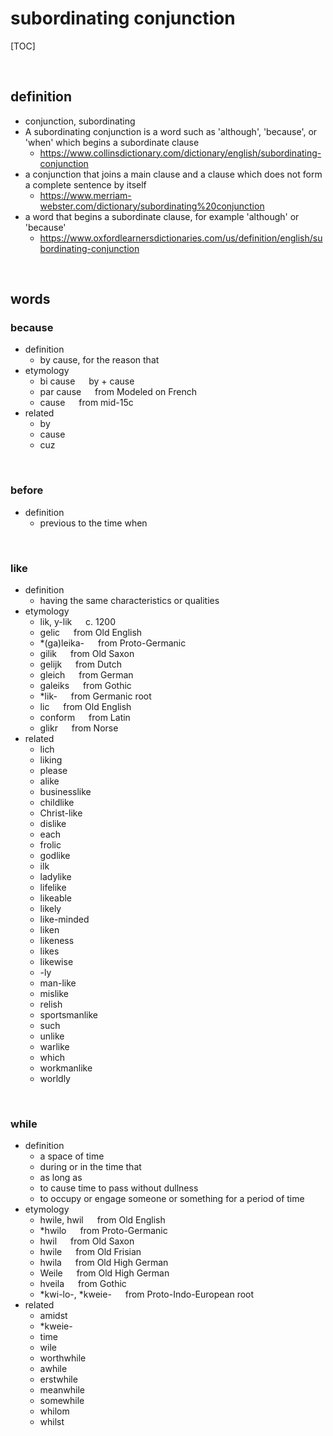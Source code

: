 # subordinating conjunction

[TOC]

<br>

## definition


+ conjunction, subordinating
+ A subordinating conjunction is a word such as 'although', 'because', or 'when' which begins a subordinate clause
  + <https://www.collinsdictionary.com/dictionary/english/subordinating-conjunction>
+ a conjunction that joins a main clause and a clause which does not form a complete sentence by itself
  + <https://www.merriam-webster.com/dictionary/subordinating%20conjunction>
+ a word that begins a subordinate clause, for example 'although' or 'because'
  + <https://www.oxfordlearnersdictionaries.com/us/definition/english/subordinating-conjunction> 

<br>

## words

### because

+ definition
  + by cause, for the reason that
+ etymology
  + bi cause &emsp; by + cause
  + par cause &emsp; from Modeled on French
  + cause &emsp; from mid-15c
+ related
  + by
  + cause
  + cuz

<br>

### before

+ definition
  + previous to the time when

<br>

### like

+ definition
  + having the same characteristics or qualities
+ etymology
  + lik, y-lik &emsp; c. 1200
  + gelic &emsp; from Old English
  + *(ga)leika- &emsp; from Proto-Germanic
  + gilik &emsp; from Old Saxon
  + gelijk &emsp; from Dutch
  + gleich &emsp; from German
  + galeiks &emsp; from Gothic
  + *lik- &emsp; from Germanic root
  + lic &emsp; from Old English
  + conform &emsp; from Latin
  + glikr &emsp; from Norse
+ related
  + lich
  + liking
  + please
  + alike
  + businesslike
  + childlike
  + Christ-like
  + dislike
  + each
  + frolic
  + godlike
  + ilk
  + ladylike
  + lifelike
  + likeable
  + likely
  + like-minded
  + liken
  + likeness
  + likes
  + likewise
  + -ly
  + man-like
  + mislike
  + relish
  + sportsmanlike
  + such
  + unlike
  + warlike
  + which
  + workmanlike
  + worldly

<br>

### while

+ definition
  + a space of time
  + during or in the time that
  + as long as
  + to cause time to pass without dullness
  + to occupy or engage someone or something for a period of time
+ etymology
  + hwile, hwil &emsp; from Old English
  + *hwilo &emsp; from Proto-Germanic
  + hwil &emsp; from Old Saxon
  + hwile &emsp; from Old Frisian
  + hwila &emsp; from Old High German
  + Weile &emsp; from Old High German
  + hveila &emsp; from Gothic
  + *kwi-lo-, *kweie- &emsp; from Proto-Indo-European root
+ related
  + amidst
  + *kweie-
  + time
  + wile
  + worthwhile
  + awhile
  + erstwhile
  + meanwhile
  + somewhile
  + whilom
  + whilst
